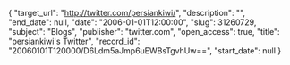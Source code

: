 {
  "target_url": "http://twitter.com/persiankiwi/", 
  "description": "", 
  "end_date": null, 
  "date": "2006-01-01T12:00:00", 
  "slug": 31260729, 
  "subject": "Blogs", 
  "publisher": "twitter.com", 
  "open_access": true, 
  "title": "persiankiwi's Twitter", 
  "record_id": "20060101T120000/D6Ldm5aJmp6uEWBsTgvhUw==", 
  "start_date": null
}

